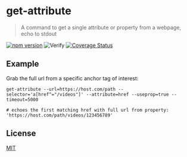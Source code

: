 # get-attribute

> A command to get a single attribute or property from a webpage, echo to stdout

[![npm version](https://badge.fury.io/js/@localnerve%2Fget-attribute.svg)](https://badge.fury.io/js/@localnerve%2Fget-attribute)
![Verify](https://github.com/localnerve/get-attribute/workflows/Verify/badge.svg)
[![Coverage Status](https://coveralls.io/repos/github/localnerve/get-attribute/badge.svg?branch=main)](https://coveralls.io/github/localnerve/get-attribute?branch=main)

## Example

Grab the full url from a specific anchor tag of interest:

```shell
get-attribute --url=https://host.com/path --selector='a[href^="/videos"]' --attribute=href --useprop=true --timeout=5000

# echoes the first matching href with full url from property: 'https://host.com/path/videos/123456789'
```

## License
[MIT](LICENSE.md)